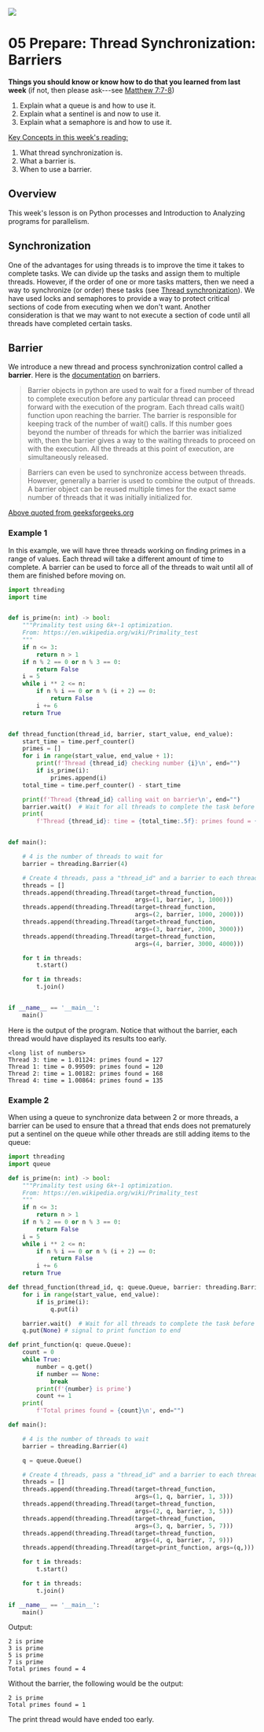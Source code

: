 ![](../../banner.png)

# 05 Prepare: Thread Synchronization: Barriers

**Things you should know or know how to do that you learned from last week**
(if not, then please ask---see [Matthew 7:7-8](https://www.churchofjesuschrist.org/study/scriptures/nt/matt/7?lang=eng))
1. Explain what a queue is and how to use it.
2. Explain what a sentinel is and now to use it.
3. Explain what a semaphore is and how to use it.

<ins>Key Concepts in this week's reading:</ins>
1. What thread synchronization is.
2. What a barrier is.
3. When to use a barrier.

## Overview

This week's lesson is on Python processes and Introduction to Analyzing programs for parallelism.

## Synchronization

One of the advantages for using threads is to improve the time it takes to complete tasks. We can divide up the tasks and assign them to multiple threads. However, if the order of one or more tasks matters, then we need a way to synchronize (or order) these tasks (see [Thread synchronization](https://en.wikipedia.org/wiki/Synchronization_(computer_science)#Thread_or_process_synchronization)). We have used locks and semaphores to provide a way to protect critical sections of code from executing when we don't want. Another consideration is that we may want to not execute a section of code until all threads have completed certain tasks. 

## Barrier

We introduce a new thread and process synchronization control called a **barrier**.  Here is the [documentation](https://docs.python.org/3/library/threading.html#barrier-objects) on barriers.


> Barrier objects in python are used to wait for a fixed number of thread to complete execution before any particular thread can proceed forward with the execution of the program. Each thread calls wait() function upon reaching the barrier. The barrier is responsible for keeping track of the number of wait() calls. If this number goes beyond the number of threads for which the barrier was initialized with, then the barrier gives a way to the waiting threads to proceed on with the execution. All the threads at this point of execution, are simultaneously released.

> Barriers can even be used to synchronize access between threads. However, generally a barrier is used to combine the output of threads. A barrier object can be reused multiple times for the exact same number of threads that it was initially initialized for.

[Above quoted from geeksforgeeks.org](https://www.geeksforgeeks.org/barrier-objects-python/)

### Example 1
In this example, we will have three threads working on finding primes in a range of values.  Each thread will take a different amount of time to complete.  A barrier can be used to force all of the threads to wait until all of them are finished before moving on.

```python
import threading
import time


def is_prime(n: int) -> bool:
    """Primality test using 6k+-1 optimization.
    From: https://en.wikipedia.org/wiki/Primality_test
    """
    if n <= 3:
        return n > 1
    if n % 2 == 0 or n % 3 == 0:
        return False
    i = 5
    while i ** 2 <= n:
        if n % i == 0 or n % (i + 2) == 0:
            return False
        i += 6
    return True


def thread_function(thread_id, barrier, start_value, end_value):
    start_time = time.perf_counter()
    primes = []
    for i in range(start_value, end_value + 1):
        print(f'Thread {thread_id} checking number {i}\n', end="")
        if is_prime(i):
            primes.append(i)
    total_time = time.perf_counter() - start_time

    print(f'Thread {thread_id} calling wait on barrier\n', end="")
    barrier.wait()  # Wait for all threads to complete the task before printing
    print(
        f'Thread {thread_id}: time = {total_time:.5f}: primes found = {len(primes)}\n', end="")


def main():

    # 4 is the number of threads to wait for
    barrier = threading.Barrier(4)

    # Create 4 threads, pass a "thread_id" and a barrier to each thread
    threads = []
    threads.append(threading.Thread(target=thread_function,
                                    args=(1, barrier, 1, 1000)))
    threads.append(threading.Thread(target=thread_function,
                                    args=(2, barrier, 1000, 2000)))
    threads.append(threading.Thread(target=thread_function,
                                    args=(3, barrier, 2000, 3000)))
    threads.append(threading.Thread(target=thread_function,
                                    args=(4, barrier, 3000, 4000)))

    for t in threads:
        t.start()

    for t in threads:
        t.join()


if __name__ == '__main__':
    main()
```

Here is the output of the program.  Notice that without the barrier, each thread would have displayed its results too early. 

```
<long list of numbers>
Thread 3: time = 1.01124: primes found = 127
Thread 1: time = 0.99509: primes found = 120
Thread 2: time = 1.00182: primes found = 168
Thread 4: time = 1.00864: primes found = 135
```

### Example 2
When using a queue to synchronize data between 2 or more threads, a barrier can be used to ensure that a thread that ends does not prematurely put a sentinel on the queue while other threads are still adding items to the queue:

```python
import threading
import queue

def is_prime(n: int) -> bool:
    """Primality test using 6k+-1 optimization.
    From: https://en.wikipedia.org/wiki/Primality_test
    """
    if n <= 3:
        return n > 1
    if n % 2 == 0 or n % 3 == 0:
        return False
    i = 5
    while i ** 2 <= n:
        if n % i == 0 or n % (i + 2) == 0:
            return False
        i += 6
    return True

def thread_function(thread_id, q: queue.Queue, barrier: threading.Barrier, start_value, end_value):
    for i in range(start_value, end_value):
        if is_prime(i):
            q.put(i)

    barrier.wait()  # Wait for all threads to complete the task before printing
    q.put(None) # signal to print function to end

def print_function(q: queue.Queue):
    count = 0
    while True:
        number = q.get()
        if number == None:
            break
        print(f'{number} is prime')
        count += 1
    print(
        f'Total primes found = {count}\n', end="")

def main():

    # 4 is the number of threads to wait
    barrier = threading.Barrier(4)

    q = queue.Queue()

    # Create 4 threads, pass a "thread_id" and a barrier to each thread
    threads = []
    threads.append(threading.Thread(target=thread_function,
                                    args=(1, q, barrier, 1, 3)))
    threads.append(threading.Thread(target=thread_function,
                                    args=(2, q, barrier, 3, 5)))
    threads.append(threading.Thread(target=thread_function,
                                    args=(3, q, barrier, 5, 7)))
    threads.append(threading.Thread(target=thread_function,
                                    args=(4, q, barrier, 7, 9)))
    threads.append(threading.Thread(target=print_function, args=(q,)))

    for t in threads:
        t.start()

    for t in threads:
        t.join()

if __name__ == '__main__':
    main()
```

Output:
```
2 is prime
3 is prime
5 is prime
7 is prime
Total primes found = 4
```

Without the barrier, the following would be the output:
```
2 is prime
Total primes found = 1
```

The print thread would have ended too early.